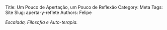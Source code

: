 Title: Um Pouco de Apertação, um Pouco de Reflexão
Category: Meta
Tags: Site
Slug: aperta-y-reflete
Authors: Felipe

_Escalada, Filosofia e Auto-terapia._